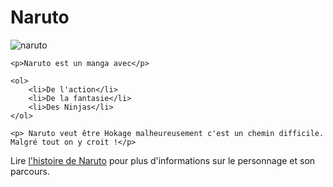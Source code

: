 <!DOCTYPE html>
<html lang="FR">

<head>  
    <meta charset="utf-8"/>
    <meta name="viewport" content="width=device-width"/>
    <title>Ma page test</title>
</head>
<body>
    <h1>Naruto</h1>
    <img src="https://pbs.twimg.com/media/Fd4LvbbagAA1wca.jpg:large" alt="naruto">

    <p>Naruto est un manga avec</p>

    <ol>
        <li>De l'action</li>
        <li>De la fantasie</li>
        <li>Des Ninjas</li>
    </ol>

    <p> Naruto veut être Hokage malheureusement c'est un chemin difficile. Malgré tout on y croit !</p>

   <p> Lire <a href="https://fr.wikipedia.org/wiki/Naruto_Uzumaki#:~:text=Dans%20l'univers%20de%20la,gagner%20le%20respect%20des%20habitants.">l'histoire de Naruto</a> pour plus d'informations sur le personnage
       et son parcours.</p>
</body>
</html>
